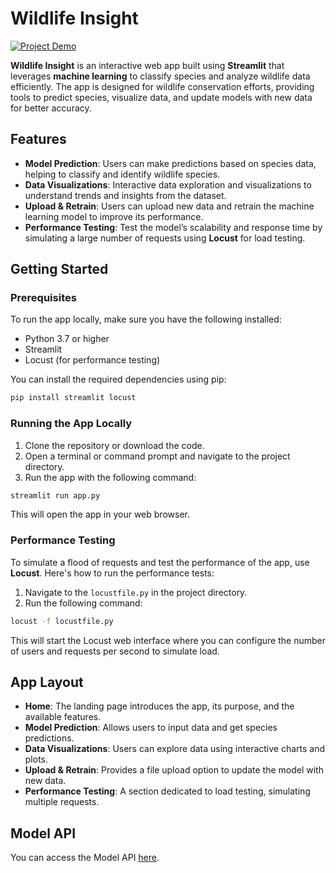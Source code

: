 # Wildlife Insight

[![Project Demo](https://img.youtube.com/vi/r7_4Xyb1DnI/0.jpg)](https://youtu.be/r7_4Xyb1DnI)

**Wildlife Insight** is an interactive web app built using **Streamlit** that leverages **machine learning** to classify species and analyze wildlife data efficiently. The app is designed for wildlife conservation efforts, providing tools to predict species, visualize data, and update models with new data for better accuracy.

## Features

- **Model Prediction**: Users can make predictions based on species data, helping to classify and identify wildlife species.
- **Data Visualizations**: Interactive data exploration and visualizations to understand trends and insights from the dataset.
- **Upload & Retrain**: Users can upload new data and retrain the machine learning model to improve its performance.
- **Performance Testing**: Test the model’s scalability and response time by simulating a large number of requests using **Locust** for load testing.
  
## Getting Started

### Prerequisites

To run the app locally, make sure you have the following installed:

- Python 3.7 or higher
- Streamlit
- Locust (for performance testing)
  
You can install the required dependencies using pip:

```bash
pip install streamlit locust
```

### Running the App Locally

1. Clone the repository or download the code.
2. Open a terminal or command prompt and navigate to the project directory.
3. Run the app with the following command:

```bash
streamlit run app.py
```

This will open the app in your web browser.

### Performance Testing

To simulate a flood of requests and test the performance of the app, use **Locust**. Here's how to run the performance tests:

1. Navigate to the `locustfile.py` in the project directory.
2. Run the following command:

```bash
locust -f locustfile.py
```

This will start the Locust web interface where you can configure the number of users and requests per second to simulate load.

## App Layout

- **Home**: The landing page introduces the app, its purpose, and the available features.
- **Model Prediction**: Allows users to input data and get species predictions.
- **Data Visualizations**: Users can explore data using interactive charts and plots.
- **Upload & Retrain**: Provides a file upload option to update the model with new data.
- **Performance Testing**: A section dedicated to load testing, simulating multiple requests.


## Model API

You can access the Model API [here](https://mlop-wildlife-insight-1.onrender.com).

